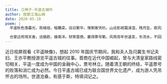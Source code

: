 ```yaml
---
title: 江神子·平遥古城吟
author: 放歌江海山阙
date: 2020-05-10
poem: |
  平遥秋色落暮光，败城垣，暗雕梁。旧日繁华，惟剩客凭栏。山远影疏霜浸湿，残月坠，夜风寒。

  也曾边贸得天香，远俄欧，接南洋。财聚晋商，赢得票号繁。风雨百年世道变，东流水，不回还！
---
```


近日视屏观看《平遥映像》，想起 2010 年国庆节期间，我和夫人及闫冀生书记夫妇、王亦平教授游览平遥古城的往事。晋商在近代中国崛起，曾与大清皇家路线密切相关，平遥一度成为中国的金融中心，票号林立。随着清王朝的终结，平遥票号的败落和消亡成为必然。今日平遙古城已成为联合国世界文化遗产，成为游人凭吊怀古的场所。世道沧桑，有感于斯，特填词记之。

